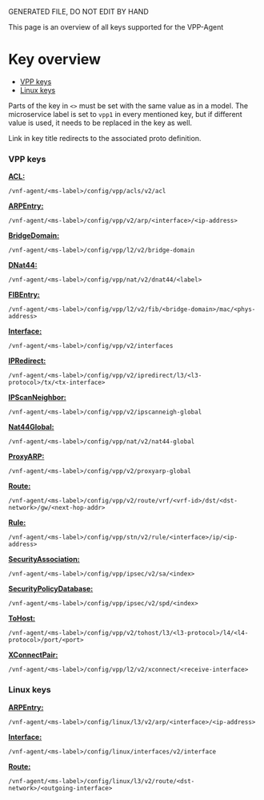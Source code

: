 GENERATED FILE, DO NOT EDIT BY HAND

This page is an overview of all keys supported for the VPP-Agent

# Key overview

- [VPP keys](#vpp)
- [Linux keys](#linux)

Parts of the key in `<>` must be set with the same value as in a model. The microservice label is set to `vpp1` in every mentioned key, but if different value is used, it needs to be replaced in the key as well.

Link in key title redirects to the associated proto definition.

### <a name="vpp">VPP keys</a>

**[ACL:](https://github.com/ligato/vpp-agent/blob/master/api/models/vpp/acls/acl.proto)**
```
/vnf-agent/<ms-label>/config/vpp/acls/v2/acl
```

**[ARPEntry:](https://github.com/ligato/vpp-agent/blob/master/api/models/vpp/arp/arp.proto)**
```
/vnf-agent/<ms-label>/config/vpp/v2/arp/<interface>/<ip-address>
```

**[BridgeDomain:](https://github.com/ligato/vpp-agent/blob/master/api/models/vpp/l2/bridge-domain.proto)**
```
/vnf-agent/<ms-label>/config/vpp/l2/v2/bridge-domain
```

**[DNat44:](https://github.com/ligato/vpp-agent/blob/master/api/models/vpp/nat/nat.proto)**
```
/vnf-agent/<ms-label>/config/vpp/nat/v2/dnat44/<label>
```

**[FIBEntry:](https://github.com/ligato/vpp-agent/blob/master/api/models/vpp/l2/fib.proto)**
```
/vnf-agent/<ms-label>/config/vpp/l2/v2/fib/<bridge-domain>/mac/<phys-address>
```

**[Interface:](https://github.com/ligato/vpp-agent/blob/master/api/models/vpp/interfaces/interface.proto)**
```
/vnf-agent/<ms-label>/config/vpp/v2/interfaces
```

**[IPRedirect:](https://github.com/ligato/vpp-agent/blob/master/api/models/vpp/ipredirect/punt.proto)**
```
/vnf-agent/<ms-label>/config/vpp/v2/ipredirect/l3/<l3-protocol>/tx/<tx-interface>
```

**[IPScanNeighbor:](https://github.com/ligato/vpp-agent/blob/master/api/models/vpp/ipscanneigh-global/l3.proto)**
```
/vnf-agent/<ms-label>/config/vpp/v2/ipscanneigh-global
```

**[Nat44Global:](https://github.com/ligato/vpp-agent/blob/master/api/models/vpp/nat/nat.proto)**
```
/vnf-agent/<ms-label>/config/vpp/nat/v2/nat44-global
```

**[ProxyARP:](https://github.com/ligato/vpp-agent/blob/master/api/models/vpp/proxyarp-global/l3.proto)**
```
/vnf-agent/<ms-label>/config/vpp/v2/proxyarp-global
```

**[Route:](https://github.com/ligato/vpp-agent/blob/master/api/models/vpp/route/route.proto)**
```
/vnf-agent/<ms-label>/config/vpp/v2/route/vrf/<vrf-id>/dst/<dst-network>/gw/<next-hop-addr>
```

**[Rule:](https://github.com/ligato/vpp-agent/blob/master/api/models/vpp/stn/stn.proto)**
```
/vnf-agent/<ms-label>/config/vpp/stn/v2/rule/<interface>/ip/<ip-address>
```

**[SecurityAssociation:](https://github.com/ligato/vpp-agent/blob/master/api/models/vpp/ipsec/ipsec.proto)**
```
/vnf-agent/<ms-label>/config/vpp/ipsec/v2/sa/<index>
```

**[SecurityPolicyDatabase:](https://github.com/ligato/vpp-agent/blob/master/api/models/vpp/ipsec/ipsec.proto)**
```
/vnf-agent/<ms-label>/config/vpp/ipsec/v2/spd/<index>
```

**[ToHost:](https://github.com/ligato/vpp-agent/blob/master/api/models/vpp/tohost/punt.proto)**
```
/vnf-agent/<ms-label>/config/vpp/v2/tohost/l3/<l3-protocol>/l4/<l4-protocol>/port/<port>
```

**[XConnectPair:](https://github.com/ligato/vpp-agent/blob/master/api/models/vpp/l2/xconnect.proto)**
```
/vnf-agent/<ms-label>/config/vpp/l2/v2/xconnect/<receive-interface>
```

### <a name="linux">Linux keys</a>

**[ARPEntry:](https://github.com/ligato/vpp-agent/blob/master/api/models/linux/l3/arp.proto)**
```
/vnf-agent/<ms-label>/config/linux/l3/v2/arp/<interface>/<ip-address>
```

**[Interface:](https://github.com/ligato/vpp-agent/blob/master/api/models/linux/interfaces/interface.proto)**
```
/vnf-agent/<ms-label>/config/linux/interfaces/v2/interface
```

**[Route:](https://github.com/ligato/vpp-agent/blob/master/api/models/linux/l3/route.proto)**
```
/vnf-agent/<ms-label>/config/linux/l3/v2/route/<dst-network>/<outgoing-interface>
```

